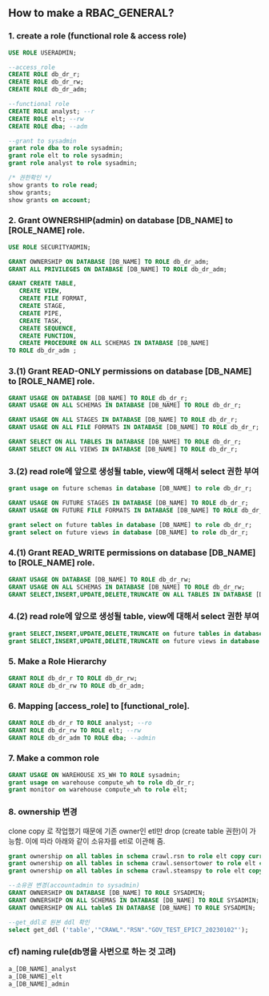 ## How to make a RBAC_GENERAL?

### 1. create a role (functional role & access role)

```sql
USE ROLE USERADMIN; 

--access_role
CREATE ROLE db_dr_r;
CREATE ROLE db_dr_rw;
CREATE ROLE db_dr_adm;

--functional role
CREATE ROLE analyst; --r
CREATE ROLE elt; --rw
CREATE ROLE dba; --adm

--grant to sysadmin 
grant role dba to role sysadmin;
grant role elt to role sysadmin;
grant role analyst to role sysadmin;

/* 권한확인 */
show grants to role read;
show grants;
show grants on account;
```

### 2. Grant **OWNERSHIP**(admin) on database [DB_NAME] to [ROLE_NAME] role.

```sql
USE ROLE SECURITYADMIN;
```

```sql
GRANT OWNERSHIP ON DATABASE [DB_NAME] TO ROLE db_dr_adm;
GRANT ALL PRIVILEGES ON DATABASE [DB_NAME] TO ROLE db_dr_adm;

GRANT CREATE TABLE,
   CREATE VIEW,
   CREATE FILE FORMAT,
   CREATE STAGE,
   CREATE PIPE,
   CREATE TASK,
   CREATE SEQUENCE,
   CREATE FUNCTION,
   CREATE PROCEDURE ON ALL SCHEMAS IN DATABASE [DB_NAME] 
TO ROLE db_dr_adm ;
```

### 3.(1) Grant **READ-ONLY** permissions on database [DB_NAME] to [ROLE_NAME] role.
```sql
GRANT USAGE ON DATABASE [DB_NAME] TO ROLE db_dr_r;
GRANT USAGE ON ALL SCHEMAS IN DATABASE [DB_NAME] TO ROLE db_dr_r;

GRANT USAGE ON ALL STAGES IN DATABASE [DB_NAME] TO ROLE db_dr_r;
GRANT USAGE ON ALL FILE FORMATS IN DATABASE [DB_NAME] TO ROLE db_dr_r;

GRANT SELECT ON ALL TABLES IN DATABASE [DB_NAME] TO ROLE db_dr_r;
GRANT SELECT ON ALL VIEWS IN DATABASE [DB_NAME] TO ROLE db_dr_r;
```

### 3.(2) read role에 앞으로 생성될 table, view에 대해서 select 권한 부여

```sql
grant usage on future schemas in database [DB_NAME] to role db_dr_r;

GRANT USAGE ON FUTURE STAGES IN DATABASE [DB_NAME] TO ROLE db_dr_r;
GRANT USAGE ON FUTURE FILE FORMATS IN DATABASE [DB_NAME] TO ROLE db_dr_r;

grant select on future tables in database [DB_NAME] to role db_dr_r;
grant select on future views in database [DB_NAME] to role db_dr_r;
```

### 4.(1) Grant **READ_WRITE** permissions on database [DB_NAME] to [ROLE_NAME] role.
```sql
GRANT USAGE ON DATABASE [DB_NAME] TO ROLE db_dr_rw;
GRANT USAGE ON ALL SCHEMAS IN DATABASE [DB_NAME] TO ROLE db_dr_rw;
GRANT SELECT,INSERT,UPDATE,DELETE,TRUNCATE ON ALL TABLES IN DATABASE [DB_NAME] TO ROLE db_dr_rw;
```
### 4.(2) read role에 앞으로 생성될 table, view에 대해서 select 권한 부여
```sql
grant SELECT,INSERT,UPDATE,DELETE,TRUNCATE on future tables in database [DB_NAME] to role db_dr_rw;
grant SELECT,INSERT,UPDATE,DELETE,TRUNCATE on future views in database [DB_NAME] to role db_dr_rw;
```

### 5. Make a Role Hierarchy
```sql
GRANT ROLE db_dr_r TO ROLE db_dr_rw;
GRANT ROLE db_dr_rw TO ROLE db_dr_adm;
```

### 6. Mapping [access_role] to [functional_role].
```sql
GRANT ROLE db_dr_r TO ROLE analyst; --ro
GRANT ROLE db_dr_rw TO ROLE elt; --rw
GRANT ROLE db_dr_adm TO ROLE dba; --admin
```

### 7. Make a common role
```sql
GRANT USAGE ON WAREHOUSE XS_WH TO ROLE sysadmin;
grant usage on warehouse compute_wh to role db_dr_r;
grant monitor on warehouse compute_wh to role elt;

```

### 8. ownership 변경
clone copy 로 작업했기 때문에 기존 owner인 etl만 drop (create table 권한)이 가능함. 이에 따라 아래와 같이 소유자를 etl로 이관해 줌.

```sql
grant ownership on all tables in schema crawl.rsn to role elt copy current grants;
grant ownership on all tables in schema crawl.sensortower to role elt copy current grants;
grant ownership on all tables in schema crawl.steamspy to role elt copy current grants;

--소유권 변경(accountadmin to sysadmin)
GRANT OWNERSHIP ON DATABASE [DB_NAME] TO ROLE SYSADMIN;
GRANT OWNERSHIP ON ALL SCHEMAS IN DATABASE [DB_NAME] TO ROLE SYSADMIN;
GRANT OWNERSHIP ON ALL tableS IN DATABASE [DB_NAME] TO ROLE SYSADMIN;

--get_ddl로 원본 ddl 확인
select get_ddl ('table','"CRAWL"."RSN"."GOV_TEST_EPIC7_20230102"');
```

### cf) naming rule(db명을 사번으로 하는 것 고려)
```sql
a_[DB_NAME]_analyst
a_[DB_NAME]_elt
a_[DB_NAME]_admin
```
